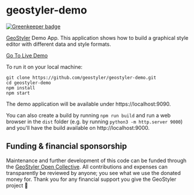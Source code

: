 # geostyler-demo

[![Greenkeeper badge](https://badges.greenkeeper.io/geostyler/geostyler-demo.svg)](https://greenkeeper.io/)

[GeoStyler](https://github.com/geostyler/geostyler) Demo App. This application shows how to build a graphical style editor with different data and style formats.

[Go To Live Demo](https://geostyler.github.io/geostyler-demo/)

To run it on your local machine:

    git clone https://github.com/geostyler/geostyler-demo.git
    cd geostyler-demo
    npm install
    npm start

The demo application will be available under https://localhost:9090.

You can also create a build by running `npm run build` and run a web browser in the `dist` folder (e.g. by running `python3 -m http.server 9000`) and you'll have the build available on http://localhost:9000.

## <a name="funding"></a>Funding & financial sponsorship

Maintenance and further development of this code can be funded through the
[GeoStyler Open Collective](https://opencollective.com/geostyler). All contributions and
expenses can transparently be reviewed by anyone; you see what we use the donated money for.
Thank you for any financial support you give the GeoStyler project 💞

